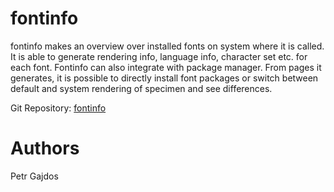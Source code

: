 fontinfo
========

fontinfo makes an overview over installed fonts on system
where it is called. It is able to generate rendering info,
language info, character set etc. for each font. Fontinfo
can also integrate with package manager. From pages it
generates, it is possible to directly install font packages
or switch between default and system rendering of specimen
and see differences.

Git Repository: [fontinfo](https://github.com/pgajdos/fontinfo/)

Authors
=======
Petr Gajdos

